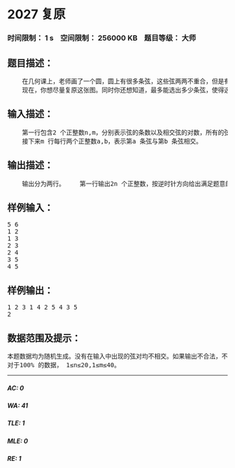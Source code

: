 # 2027 复原   
### 时间限制： 1 s&nbsp;&nbsp;&nbsp;&nbsp;空间限制： 256000 KB&nbsp;&nbsp;&nbsp;&nbsp;题目等级： 大师  
## 题目描述：  

<pre>
    在几何课上，老师画了一个圆，圆上有很多条弦，这些弦两两不重合，但是有些是相交的。你本想把图临摹下来回家好好研究，可惜下课后，图被值日生擦掉了。幸运的是，你准确地记录了弦的数量和弦的相交情况。  
    现在，你想尽量复原这张图。同时你还想知道，最多能选出多少条弦，使得选出来的弦两两不相交。
</pre>
  
  
## 输入描述：  

<pre>
    第一行包含2 个正整数n,m，分别表示弦的条数以及相交弦的对数，所有的弦从1 至n 编号。  
    接下来m 行每行两个正整数a,b，表示第a 条弦与第b 条弦相交。
</pre>
  
  
## 输出描述：  

<pre>
    输出分为两行。    第一行输出2n 个正整数，按逆时针方向给出满足题意的圆上每条弦的两个端点的相对顺序，其中第i 条弦的两个端点均用数字i 来表示。    第二行输出1 个正整数，表示最多能选多少条两两不相交的弦。
</pre>
  
  
## 样例输入：  

<pre>
5 6  
1 2  
1 3  
2 3  
2 4  
3 5  
4 5
</pre>
  
  
## 样例输出：  

<pre>
1 2 3 1 4 2 5 4 3 5  
2
</pre>
  
  
## 数据范围及提示：  

<pre>
本题数据均为随机生成。没有在输入中出现的弦对均不相交。如果输出不合法，不得分。  
对于100% 的数据， 1≤n≤20,1≤m≤40。
</pre>
  
  
***  

##### AC: 0  
##### WA: 41  
##### TLE: 1  
##### MLE: 0  
##### RE: 1  
